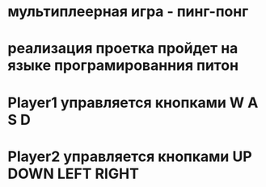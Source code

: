 # мультиплеерная игра - пинг-понг
# реализация проетка пройдет на языке програмированния питон
# Player1 управляется кнопками W A S D
# Player2 управляется кнопками UP DOWN LEFT RIGHT  
